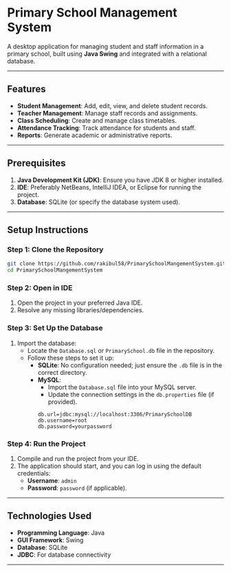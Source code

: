 # Primary School Management System

A desktop application for managing student and staff information in a primary school, built using **Java Swing** and integrated with a relational database.

---

## Features
- **Student Management**: Add, edit, view, and delete student records.
- **Teacher Management**: Manage staff records and assignments.
- **Class Scheduling**: Create and manage class timetables.
- **Attendance Tracking**: Track attendance for students and staff.
- **Reports**: Generate academic or administrative reports.

---

## Prerequisites
1. **Java Development Kit (JDK)**: Ensure you have JDK 8 or higher installed.
2. **IDE**: Preferably NetBeans, IntelliJ IDEA, or Eclipse for running the project.
3. **Database**: SQLite (or specify the database system used).

---

## Setup Instructions

### Step 1: Clone the Repository
```bash
git clone https://github.com/rakibul58/PrimarySchoolMangementSystem.git
cd PrimarySchoolMangementSystem
```

### Step 2: Open in IDE
1. Open the project in your preferred Java IDE.
2. Resolve any missing libraries/dependencies.

### Step 3: Set Up the Database
1. Import the database:
   - Locate the `Database.sql` or `PrimarySchool.db` file in the repository.
   - Follow these steps to set it up:
     - **SQLite**: No configuration needed; just ensure the `.db` file is in the correct directory.
     - **MySQL**:
       - Import the `Database.sql` file into your MySQL server.
       - Update the connection settings in the `db.properties` file (if provided).
       ```properties
       db.url=jdbc:mysql://localhost:3306/PrimarySchoolDB
       db.username=root
       db.password=yourpassword
       ```

### Step 4: Run the Project
1. Compile and run the project from your IDE.
2. The application should start, and you can log in using the default credentials:
   - **Username**: `admin`
   - **Password**: `password` (if applicable).

---

## Technologies Used
- **Programming Language**: Java
- **GUI Framework**: Swing
- **Database**: SQLite
- **JDBC**: For database connectivity

---
